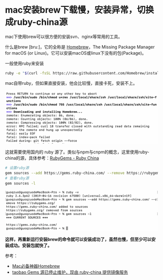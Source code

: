 # mac安装brew下载慢，安装异常，切换成ruby-china源
mac下使用brew可以很方便的安装svn、nginx等常用的工具。

什么是brew [bruː]，它的全称是 [Homebrew](https://brew.sh/)，The Missing Package Manager for macOS (or Linux)。它可以安装macOS或linux下没有的包(Package)。

一般使用ruby来安装
```bash
ruby -e "$(curl -fsSL https://raw.githubusercontent.com/Homebrew/install/master/install)"
```
mac自带ruby，但如果直接安装，他会比较慢，直接卡死，安装不上。

![ruby_brew_1.png](../../../images/blog/others/ruby_brew_1.png)

这就需要使用国内的 ruby 源了。类似与npm与cnpm的概念，这里使用ruby-china的源，具体参考：[RubyGems - Ruby China](https://gems.ruby-china.com/)

```bash
# 设置ruby源
gem sources --add https://gems.ruby-china.com/ --remove https://rubygems.org/
# 查看ruby源
gem sources -l
```

![ruby_brew_2.png](../../../images/blog/others/ruby_brew_2.png)

**这样，再重新运行安装brew的命令就可以安装成功了，虽然也慢，但至少可以安装成功。安装包就快了。**

参考：
- [Mac必备神器Homebrew](https://zhuanlan.zhihu.com/p/59805070)
- [taobao Gems 源已停止维护，现由 ruby-china 提供镜像服务](https://ruby-china.org/topics/29250)